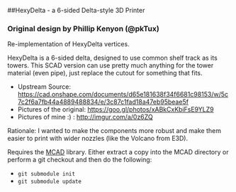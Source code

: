 ##HexyDelta - a 6-sided Delta-style 3D Printer
### Original design by Phillip Kenyon (@pkTux)

Re-implementation of HexyDelta vertices.

HexyDelta is a 6-sided delta, designed to use common shelf track as its towers. This SCAD version can use pretty much anything for the tower material (even pipe), just replace the cutout for something that fits.

* Upstream Source: https://cad.onshape.com/documents/d65e181638f34f6681c98153/w/5c7c2f6a7fb44a4889488834/e/3c87c1fad18a47eb95beae5f
* Pictures of the original: https://goo.gl/photos/xABkCxKbiFsE9YLZ9
* Pictures of mine :) : http://imgur.com/a/0z6ZQ

Rationale: I wanted to make the components more robust and make them easier to print with wider nozzles (like the Volcano from E3D).

Requires the [MCAD](https://github.com/SolidCode/MCAD) library. Either extract a copy into the MCAD directory or perform a git checkout and then do the following:
* `git submodule init`
* `git submodule update`
